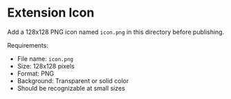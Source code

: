 # Extension Icon

Add a 128x128 PNG icon named `icon.png` in this directory before publishing.

Requirements:
- File name: `icon.png`
- Size: 128x128 pixels
- Format: PNG
- Background: Transparent or solid color
- Should be recognizable at small sizes